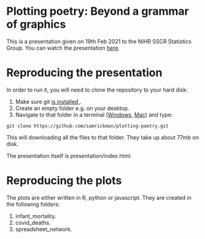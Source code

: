 # Plotting poetry: Beyond a grammar of graphics

This is a presentation given on 19th Feb 2021 to the NIHR SSCR Statistics Group. You can watch the presentation [here](https://youtu.be/bP8osv_z8b8?t=2201).

# Reproducing the presentation

In order to run it, you will need to clone the repository to your hard disk:

1. Make sure git [is installed ](https://git-scm.com/book/en/v2/Getting-Started-Installing-Git).
2. Create an empty folder e.g. on your desktop.
3. Navigate to that folder in a terminal ([Windows](https://www.wikihow.com/Open-Terminal-in-Windows), [Mac](https://www.idownloadblog.com/2019/04/19/ways-open-terminal-mac/)) and type:

```
git clone https://github.com/samrickman/plotting-poetry.git
```

This will downloading all the files to that folder. They take up about 77mb on disk.

The presentation itself is presentation/index.html. 

# Reproducing the plots

The plots are either written in R, python or javascript. They are created in the following folders:

1. infant_mortality.
2. covid_deaths.
3. spreadsheet_network.